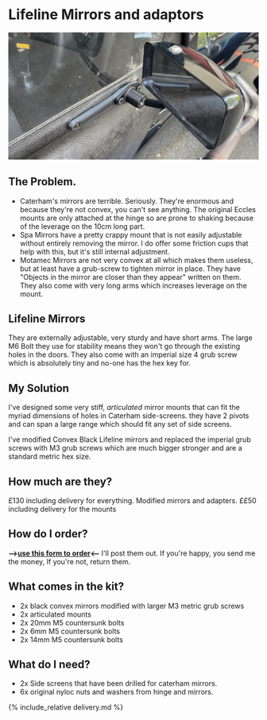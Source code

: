 # Lifeline Mirrors and adaptors 

![adapter-fitted.png](img/adapter-fitted.jpeg)

## The Problem.
* Caterham's mirrors are terrible. Seriously. They're enormous and because they're not convex, you can't see anything. The original Eccles mounts are only attached at the hinge so are prone to shaking because of the leverage on the 10cm long part.
* Spa Mirrors have a pretty crappy mount that is not easily adjustable without entirely removing the mirror. I do offer some friction cups that help with this, but it's still internal adjustment.
* Motamec Mirrors are not very convex at all which makes them useless, but at least have a grub-screw to tighten mirror in place. They have "Objects in the mirror are closer than they appear" written on them. They also come with very long arms which increases leverage on the mount.


## Lifeline Mirrors
They are externally adjustable, very sturdy and have short arms. The large M6 Bolt they use for stability means they won't go through the existing holes in the doors. They also come with an imperial size 4 grub screw which is absolutely tiny and no-one has the hex key for.

## My Solution
I've designed some very stiff, _articulated_ mirror mounts that can fit the myriad dimensions of holes in Caterham side-screens. they have 2 pivots and can span a large range which should fit any set of side screens. 

I've modified Convex Black Lifeline mirrors and replaced the imperial grub screws with M3 grub screws which are much bigger stronger and are a standard metric hex size.

## How much are they?
£130 including delivery for everything. Modified mirrors and adapters.
££50 including delivery for the mounts

## How do I order?
<b>-->[use this form to order](https://forms.gle/athdrwR55KYqTNVB6)<-- </b> I'll post them out. If you're happy, you send me the money, If you're not, return them.

## What comes in the kit?
* 2x black convex mirrors modified with larger M3 metric grub screws
* 2x articulated mounts
* 2x 20mm M5 countersunk bolts 
* 2x 6mm M5 countersunk bolts 
* 2x 14mm M5 countersunk bolts

## What do I need?
* 2x Side screens that have been drilled for caterham mirrors.
* 6x original nyloc nuts and washers from hinge and mirrors.

{% include_relative delivery.md %}